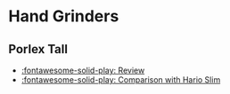 Hand Grinders
===

Porlex Tall
---

- [:fontawesome-solid-play: Review](https://www.youtube.com/watch?v=BLMd58cGU_4)
- [:fontawesome-solid-play: Comparison with Hario Slim](https://www.youtube.com/watch?v=r_221QOLMj4)
